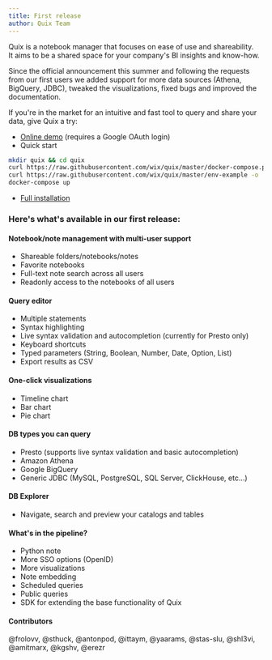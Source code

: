 ```yaml
---
title: First release
author: Quix Team
---
```

Quix is a notebook manager that focuses on ease of use and shareability.  
It aims to be a shared space for your company's BI insights and know-how.

Since the official announcement this summer and following the requests from our first users we added support for more data sources (Athena, BigQuery, JDBC), tweaked the visualizations, fixed bugs and improved the documentation.

If you're in the market for an intuitive and fast tool to query and share your data, give Quix a try:
* [Online demo](https://quix-demo.io/) (requires a Google OAuth login)
* Quick start
```bash
mkdir quix && cd quix
curl https://raw.githubusercontent.com/wix/quix/master/docker-compose.prebuilt.yml -o docker-compose.yml
curl https://raw.githubusercontent.com/wix/quix/master/env-example -o .env
docker-compose up
```
* [Full installation](https://wix.github.io/quix/docs/installation)

### Here's what's available in our first release:

#### Notebook/note management with multi-user support
* Shareable folders/notebooks/notes
* Favorite notebooks
* Full-text note search across all users
* Readonly access to the notebooks of all users

#### Query editor
* Multiple statements
* Syntax highlighting
* Live syntax validation and autocompletion (currently for Presto only)
* Keyboard shortcuts
* Typed parameters (String, Boolean, Number, Date, Option, List)
* Export results as CSV

#### One-click visualizations
* Timeline chart
* Bar chart
* Pie chart

#### DB types you can query
* Presto (supports live syntax validation and basic autocompletion)
* Amazon Athena
* Google BigQuery
* Generic JDBC (MySQL, PostgreSQL, SQL Server, ClickHouse, etc...)

#### DB Explorer
* Navigate, search and preview your catalogs and tables

#### What's in the pipeline?
* Python note
* More SSO options (OpenID)
* More visualizations
* Note embedding
* Scheduled queries
* Public queries
* SDK for extending the base functionality of Quix

#### Contributors
@frolovv, @sthuck, @antonpod, @ittaym, @yaarams, @stas-slu, @shl3vi, @amitmarx, @kgshv, @erezr
